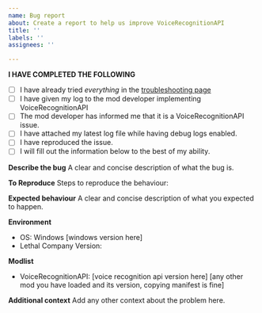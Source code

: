 ```yaml
---
name: Bug report
about: Create a report to help us improve VoiceRecognitionAPI
title: ''
labels: ''
assignees: ''

---
```


**I HAVE COMPLETED THE FOLLOWING**
 - [ ] I have already tried *everything* in the [troubleshooting page](https://github.com/LoafOrc/VoiceRecognitionAPI/wiki/Troubleshooting)
 - [ ] I have given my log to the mod developer implementing VoiceRecognitionAPI
 - [ ] The mod developer has informed me that it is a VoiceRecognitionAPI issue.
 - [ ] I have attached my latest log file while having debug logs enabled.
 - [ ] I have reproduced the issue.
 - [ ] I will fill out the information below to the best of my ability.

**Describe the bug**
A clear and concise description of what the bug is.

**To Reproduce**
Steps to reproduce the behaviour:

**Expected behaviour**
A clear and concise description of what you expected to happen.

**Environment**
 - OS: Windows [windows version here]
 - Lethal Company Version:

**Modlist**
 - VoiceRecognitionAPI: [voice recognition api version here]
[any other mod you have loaded and its version, copying manifest is fine]

**Additional context**
Add any other context about the problem here.

